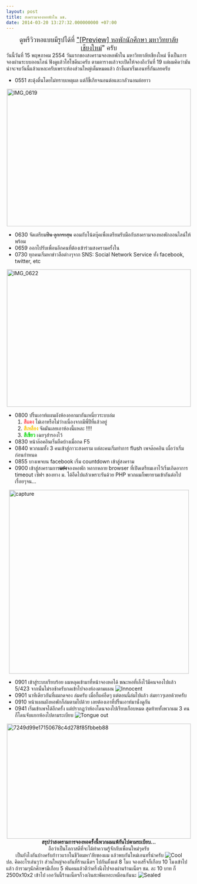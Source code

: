 ```yaml
---
layout: post
title: สงครามจองหอพักใน มช.
date: 2014-03-20 13:27:32.000000000 +07:00
---
```

<div style="text-align: center;"></div>
<div style="text-align: center;"><span style="font-size: large;">ดูพรีวิวหอแบบมีรูปได้ที่ <a href="http://magister.exteen.com/20120505/preview">"</a><a href="http://magister.exteen.com/20120505/preview">[Preview] หอพักนักศึกษา มหาวิทยาลัยเชียงใหม่</a>" ครับ</span></div>
<div></div>
<div></div>
<div>วันนี้วันที่ 15 พฤษภาคม 2554 วันแรกของสงครามจองหอพักใน มหาวิทยาลัยเชียงใหม่ ซึ่งเป็นการจองผ่านระบบออนไลน์ ฟังดูแล้วไฮโซดีนะครับ ตามตารางแล้วจะเปิดให้จองถึงวันที่ 19 แต่ผมคิดว่ามันน่าจะจบวันนี้แล้วแหละครับเพราะห้องส่วนใหญ่เต็มหมดแล้ว ถ้างั้นมาเริ่มเอนทรี่กันเลยครับ<!--more--></div>
<div>
<ul>
	<li>0551 สะดุ้งตื่นโดยไม่ทราบเหตุผล แต่ก็ขี้เกียจนอนต่อและกลัวนอนต่อยาว</li>
</ul>
<a title="IMG_0619 by holykyun, on Flickr" href="http://www.flickr.com/photos/holykyun/5721209283/"><img style="display: block; margin-left: auto; margin-right: auto;" alt="IMG_0619" src="http://farm4.static.flickr.com/3057/5721209283_d8846526ab.jpg" width="500" height="374" /></a>
<ul>
	<li>0630 จัดเตรียม<span style="text-decoration: line-through;">ปืน ลูกกระสุน</span> คอมกับโน้ตบุ๊คเพื่อเตรียมรับมือกับสงครามจองหอพักออนไลน์ให้พร้อม</li>
	<li>0659 ออกไปรับเพื่อนอีกคนที่ต้องเข้าร่วมสงครามครั้งใน</li>
	<li>0730 ทุกคนเริ่มหาข่าวลือต่างๆจาก SNS: Social Network Service ทั้ง facebook, twitter, etc</li>
</ul>
<a title="IMG_0622 by holykyun, on Flickr" href="http://www.flickr.com/photos/holykyun/5721209735/"><img style="display: block; margin-left: auto; margin-right: auto;" alt="IMG_0622" src="http://farm3.static.flickr.com/2530/5721209735_8fe4b975dc.jpg" width="500" height="374" /></a>
<ul>
	<li>0800 ปริ้นเอาท์แผนผังห้องออกมากันเหนี่ยวระบบล่ม
<ol>
	<li><strong><span style="color: #ff474e;">สีแดง</span></strong> ไม่เอาหรือไม่ว่างเนื่องจากมีพี่ปีที่แล้วอยู่</li>
	<li><span style="color: #f9c405;"><strong>สีเหลือง </strong></span>จัดมันเลยเอาห้องนี้แหละ !!!!</li>
	<li><span style="color: #00d600;"><strong>สีเขียว</strong></span> เฉยๆสำรองไว้</li>
</ol>
</li>
	<li>0830 หน้าล๊อคอินเริ่มอืดบ้างเมื่อกด F5</li>
	<li>0840 พวกผมทั้ง 3 คนเข้าสู่ภาวะสงคราม แต่ละคนเริ่มทำการ flush เพจล๊อคอิน เผื่อว่าเริ่มก่อนกำหนด</li>
	<li>0855 บางเพจบน facebook เริ่ม countdown เข้าสู่สงคราม</li>
	<li>0900 เข้าสู่สงครามการ<strong><span style="text-decoration: line-through;">แย่ง</span></strong>จองหอพัก หลากหลาย browser ที่เปิดเตรียมเอาไว้เริ่มเกิดอาการ timeout เซิฟฯ ของทาง ม. ได้อืดไปแล้วเพราะรันด้วย PHP พวกผมก็พยายามเข้ากันต่อไปเรื่อยๆจน...</li>
</ul>
<div><a title="capture by holykyun, on Flickr" href="http://www.flickr.com/photos/holykyun/5721768434/"><img style="display: block; margin-left: auto; margin-right: auto;" alt="capture" src="http://farm4.static.flickr.com/3038/5721768434_53273cbb61.jpg" width="489" height="500" /></a></div>
<div>
<ul>
	<li>0901 เข้าสู่ระบบเรียบร้อย ผมหลุดเข้ามาที่หน้าจองหอได้ ขณะหอที่เล็งไว้มีคนจองไปแล้ว 5/423 จากนั้นไม่รอช้าครับกดเข้าไปจองห้องตามแผน <img title="Innocent" alt="Innocent" src="http://www.exteen.com/manage/tiny_mce339/plugins/emotions/img/e6.gif" border="0" /></li>
	<li>0901 นาทีเดียวกันที่ผมกดจอง ล่มครับ เมื่อกี้แค่อืดๆ แต่ตอนนี้ล่มไปแล้ว ล่มยาวๆเลยด้วยครับ</li>
	<li>0910 หน้าแผนผังหอพักก็ล่มตามไปด้วย เลยต้องเอาที่ปริ้นเอาท์มานั่งดูกัน</li>
	<li>0941 เริ่มเข้าเพจได้อีกครั้ง แต่ปรากฏว่าห้องโดนจองไปเรียบเกือบหมด สุดท้ายทั้งพวกผม 3 คนก็โดนจับแยกห้องไปตามระเบียบ <img title="Tongue out" alt="Tongue out" src="http://www.exteen.com/manage/tiny_mce339/plugins/emotions/img/e13.gif" border="0" /></li>
</ul>
</div>
</div>
<div><a title="7249d99e17150678c4d278f85fbbeb88 by holykyun, on Flickr" href="http://www.flickr.com/photos/holykyun/5721254347/"><img style="display: block; margin-left: auto; margin-right: auto;" alt="7249d99e17150678c4d278f85fbbeb88" src="http://farm3.static.flickr.com/2651/5721254347_486ff161e7.jpg" width="500" height="313" /></a></div>
<div></div>
<div style="text-align: center;"><strong>สรุปว่าสงครามการจองหอครั้งนี้พวกผมแพ้กันไปตามระเบียบ...</strong></div>
<div style="text-align: center;"></div>
<div style="text-align: center;">ถือว่าเป็นโอกาสดีที่จะได้ทำความรู้จักกับเพื่อนใหม่ๆครับ</div>
<div style="text-align: center;">เป็นยังไงกันบ้างครับก้าาวแรกในชีวิตมหา'ลัยของผม แล้วพบกันใหม่เอนทรี่น่าครับ <img title="Cool" alt="Cool" src="http://www.exteen.com/manage/tiny_mce339/plugins/emotions/img/e1.gif" border="0" /></div>
<div style="text-align: center;"></div>
<div style="text-align: left;">ปล. คิดอะไรเล่นๆว่า ส่วนใหญ่จองกันที่ร้านเน็ตฯ ไปกันตั้งแต่ 8 โมง จองเสร็จก็เกือบ 10 โมงเข้าไปแล้ว ถ้ารวมๆนักศึกษามีเกือบ 5 พันคนแล้วตีว่าครึ่งนึงไปจองผ่านร้านเน็ตฯ ชม. ละ 10 บาท ก็ 2500x10x2 เข้าไป เออวันนี้ร้านเน็ตฯก็วงเงินสะพัดเยอะเหมือนกันนะ <img title="Sealed" alt="Sealed" src="http://www.exteen.com/manage/tiny_mce339/plugins/emotions/img/e10.gif" border="0" /></div>
<div style="text-align: center;"></div>
